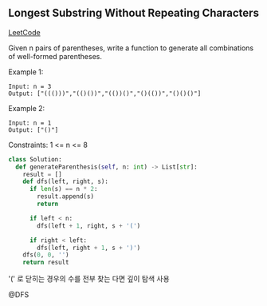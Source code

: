 ## Longest Substring Without Repeating Characters  

[LeetCode](https://leetcode.com/problems/generate-parentheses)  


Given n pairs of parentheses, write a function to generate all combinations of well-formed parentheses.  

Example 1:
```
Input: n = 3
Output: ["((()))","(()())","(())()","()(())","()()()"]
```
Example 2:
```
Input: n = 1
Output: ["()"]
```
Constraints:
1 <= n <= 8

```python
class Solution:
  def generateParenthesis(self, n: int) -> List[str]:
    result = []
    def dfs(left, right, s):
      if len(s) == n * 2:
        result.append(s)
        return 

      if left < n:
        dfs(left + 1, right, s + '(')

      if right < left:
        dfs(left, right + 1, s + ')')
	dfs(0, 0, '')
	return result
```

'(' 로 닫히는 경우의 수를 전부 찾는 다면 깊이 탐색 사용


@DFS
